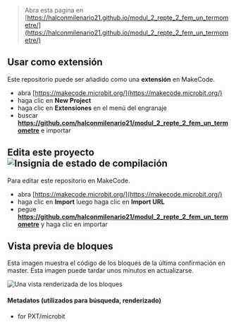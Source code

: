 
> Abra esta pagina en [https://halconmilenario21.github.io/modul_2_repte_2_fem_un_termometre/](https://halconmilenario21.github.io/modul_2_repte_2_fem_un_termometre/)

## Usar como extensión

Este repositorio puede ser añadido como una **extensión** en MakeCode.

* abra [https://makecode.microbit.org/](https://makecode.microbit.org/)
* haga clic en **New Project**
* haga clic en **Extensiones** en el menú del engranaje
* buscar **https://github.com/halconmilenario21/modul_2_repte_2_fem_un_termometre** e importar

## Edita este proyecto ![Insignia de estado de compilación](https://github.com/halconmilenario21/modul_2_repte_2_fem_un_termometre/workflows/MakeCode/badge.svg)

Para editar este repositorio en MakeCode.

* abra [https://makecode.microbit.org/](https://makecode.microbit.org/)
* haga clic en **Import** luego haga clic en **Import URL**
* pegue **https://github.com/halconmilenario21/modul_2_repte_2_fem_un_termometre** y haga clic en importar

## Vista previa de bloques

Esta imagen muestra el código de los bloques de la última confirmación en master.
Esta imagen puede tardar unos minutos en actualizarse.

![Una vista renderizada de los bloques](https://github.com/halconmilenario21/modul_2_repte_2_fem_un_termometre/raw/master/.github/makecode/blocks.png)

#### Metadatos (utilizados para búsqueda, renderizado)

* for PXT/microbit
<script src="https://makecode.com/gh-pages-embed.js"></script><script>makeCodeRender("{{ site.makecode.home_url }}", "{{ site.github.owner_name }}/{{ site.github.repository_name }}");</script>
